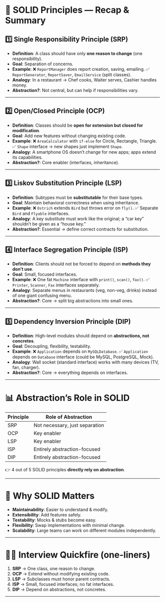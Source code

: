 # 📝 SOLID Principles — Recap & Summary

## 1️⃣ **Single Responsibility Principle (SRP)**

* **Definition**: A class should have only **one reason to change** (one responsibility).
* **Goal**: Separation of concerns.
* **Example**:
  ❌ `ReportManager` does report creation, saving, emailing.
  ✅ `ReportGenerator`, `ReportSaver`, `EmailService` (split classes).
* **Analogy**: In a restaurant → Chef cooks, Waiter serves, Cashier handles money.
* **Abstraction?**: Not central, but can help if responsibilities vary.

---

## 2️⃣ **Open/Closed Principle (OCP)**

* **Definition**: Classes should be **open for extension but closed for modification**.
* **Goal**: Add new features without changing existing code.
* **Example**:
  ❌ `AreaCalculator` with `if-else` for Circle, Rectangle, Triangle.
  ✅ `Shape` interface → new shapes just implement `Shape`.
* **Analogy**: A smartphone OS doesn’t change for new apps; apps extend its capabilities.
* **Abstraction?**: Core enabler (interfaces, inheritance).

---

## 3️⃣ **Liskov Substitution Principle (LSP)**

* **Definition**: Subtypes must be **substitutable** for their base types.
* **Goal**: Maintain behavioral correctness when using inheritance.
* **Example**:
  ❌ `Ostrich` extends `Bird` but throws error on `fly()`.
  ✅ Separate `Bird` and `Flyable` interfaces.
* **Analogy**: A key substitute must work like the original; a “car key” shouldn’t be given as a “house key.”
* **Abstraction?**: Essential → define correct contracts for substitution.

---

## 4️⃣ **Interface Segregation Principle (ISP)**

* **Definition**: Clients should not be forced to depend on **methods they don’t use**.
* **Goal**: Small, focused interfaces.
* **Example**:
  ❌ One fat `Machine` interface with `print()`, `scan()`, `fax()`.
  ✅ `Printer`, `Scanner`, `Fax` interfaces separately.
* **Analogy**: Separate menus in restaurants (veg, non-veg, drinks) instead of one giant confusing menu.
* **Abstraction?**: Core → split big abstractions into small ones.

---

## 5️⃣ **Dependency Inversion Principle (DIP)**

* **Definition**: High-level modules should depend on **abstractions, not concretes**.
* **Goal**: Decoupling, flexibility, testability.
* **Example**:
  ❌ `Application` depends on `MySQLDatabase`.
  ✅ `Application` depends on `Database` interface (could be MySQL, PostgreSQL, Mock).
* **Analogy**: Wall socket (standard interface) works with many devices (TV, fan, charger).
* **Abstraction?**: Core → everything depends on interfaces.

---

# 📊 Abstraction’s Role in SOLID

| Principle | Role of Abstraction            |
| --------- | ------------------------------ |
| SRP       | Not necessary, just separation |
| OCP       | Key enabler                    |
| LSP       | Key enabler                    |
| ISP       | Entirely abstraction-focused   |
| DIP       | Entirely abstraction-focused   |

👉 4 out of 5 SOLID principles **directly rely on abstraction**.

---

# 🎯 Why SOLID Matters

* **Maintainability**: Easier to understand & modify.
* **Extensibility**: Add features safely.
* **Testability**: Mocks & stubs become easy.
* **Flexibility**: Swap implementations with minimal change.
* **Scalability**: Large teams can work on different modules independently.

---

# 🧑‍💻 Interview Quickfire (one-liners)

1. **SRP** → One class, one reason to change.
2. **OCP** → Extend without modifying existing code.
3. **LSP** → Subclasses must honor parent contracts.
4. **ISP** → Small, focused interfaces; no fat interfaces.
5. **DIP** → Depend on abstractions, not concretes.

---